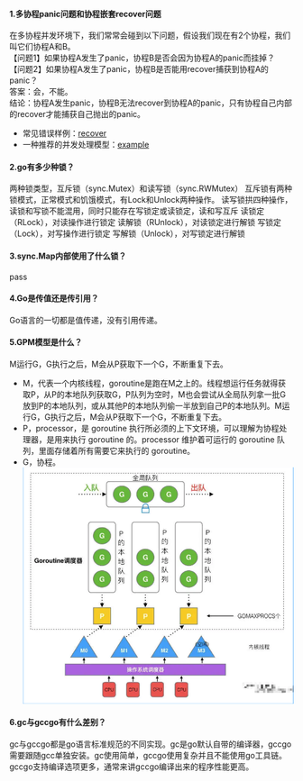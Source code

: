 #### 1.多协程panic问题和协程嵌套recover问题  
在多协程并发环境下，我们常常会碰到以下问题，假设我们现在有2个协程，我们叫它们协程A和B。  
【问题1】如果协程A发生了panic，协程B是否会因为协程A的panic而挂掉？  
【问题2】如果协程A发生了panic，协程B是否能用recover捕获到协程A的panic？  
答案：会，不能。  
结论：协程A发生panic，协程B无法recover到协程A的panic，只有协程自己内部的recover才能捕获自己抛出的panic。
- 常见错误样例：[recover](https://github.com/miaoyc666/go-mistakes/blob/main/recover/main.go)
- 一种推荐的并发处理模型：[example](https://github.com/miaoyc666/go-mistakes/blob/main/recover/run.go)

#### 2.go有多少种锁？
两种锁类型，互斥锁（sync.Mutex）和读写锁（sync.RWMutex）
互斥锁有两种锁模式，正常模式和饥饿模式，有Lock和Unlock两种操作。
读写锁拱四种操作，读锁和写锁不能混用，同时只能存在写锁定或读锁定，读和写互斥
读锁定（RLock），对读操作进行锁定
读解锁（RUnlock），对读锁定进行解锁
写锁定（Lock），对写操作进行锁定
写解锁（Unlock），对写锁定进行解锁

#### 3.sync.Map内部使用了什么锁？
pass

#### 4.Go是传值还是传引用？
Go语言的一切都是值传递，没有引用传递。

#### 5.GPM模型是什么？
M运行G，G执行之后，M会从P获取下一个G，不断重复下去。
* M，代表一个内核线程，goroutine是跑在M之上的。线程想运行任务就得获取P，从P的本地队列获取G，P队列为空时，M也会尝试从全局队列拿一批G放到P的本地队列，或从其他P的本地队列偷一半放到自己P的本地队列。M运行G，G执行之后，M会从P获取下一个G，不断重复下去。
* P，processor，是 goroutine 执行所必须的上下文环境，可以理解为协程处理器，是用来执行 goroutine 的。processor 维护着可运行的 goroutine 队列，里面存储着所有需要它来执行的 goroutine。
* G，协程。
![gpm](../image/go-gpm.png)

#### 6.gc与gccgo有什么差别？
gc与gccgo都是go语言标准规范的不同实现。gc是go默认自带的编译器，gccgo需要跟随gcc单独安装。gc使用简单，gccgo使用复杂并且不能使用go工具链。gccgo支持编译选项更多，通常来讲gccgo编译出来的程序性能更高。
